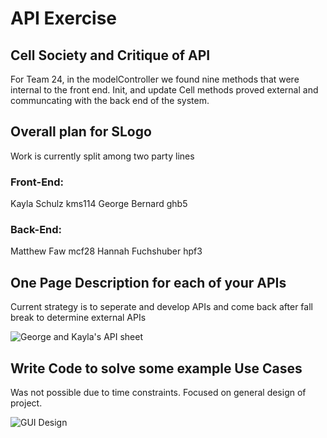 # API Exercise

## Cell Society and Critique of API

For Team 24, in the modelController we found nine methods that were internal to the front end. Init, and update Cell methods proved external and communcating with the back end of the system. 

## Overall plan for SLogo

Work is currently split among two party lines

### Front-End:
Kayla Schulz kms114
George Bernard ghb5

### Back-End:
Matthew Faw mcf28
Hannah Fuchshuber hpf3

## One Page Description for each of your APIs

Current strategy is to seperate and develop APIs and come back after fall break to determine external APIs

![George and Kayla's API sheet](https://git.cs.duke.edu/CompSci308_2016Fall/slogo_team15/raw/65d1af81f4a4d18afd559da35571c9538ebb2425/doc/API_Lab/Front_End_API_Sheet.jpg)

## Write Code to solve some example Use Cases
Was not possible due to time constraints. Focused on general design of project.

![GUI Design](https://git.cs.duke.edu/CompSci308_2016Fall/slogo_team15/raw/65d1af81f4a4d18afd559da35571c9538ebb2425/doc/API_Lab/GUI_Design.jpg)
